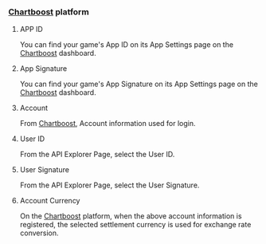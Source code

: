 ### [Chartboost](http://www.chartboost.com/) platform
1. APP ID

   You can find your game's App ID on its App Settings page on the [Chartboost](http://www.chartboost.com/) dashboard. 
2. App Signature

   You can find your game's App Signature on its App Settings page on the [Chartboost](http://www.chartboost.com/) dashboard. 
3. Account 

   From [Chartboost](http://www.chartboost.com/), Account information used for login.
4. User ID

    From the API Explorer Page, select the User ID.
5. User Signature

   From the API Explorer Page, select the User Signature.
6. Account Currency

   On the [Chartboost](http://www.chartboost.com/)  platform, when the above account information is registered, the selected settlement currency is used for exchange rate conversion.